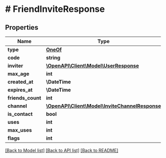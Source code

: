 # # FriendInviteResponse

## Properties

Name | Type | Description | Notes
------------ | ------------- | ------------- | -------------
**type** | [**OneOf**](OneOf.md) |  | [optional]
**code** | **string** |  |
**inviter** | [**\OpenAPI\Client\Model\UserResponse**](UserResponse.md) |  | [optional]
**max_age** | **int** |  | [optional]
**created_at** | **\DateTime** |  | [optional]
**expires_at** | **\DateTime** |  | [optional]
**friends_count** | **int** |  | [optional]
**channel** | [**\OpenAPI\Client\Model\InviteChannelResponse**](InviteChannelResponse.md) |  | [optional]
**is_contact** | **bool** |  | [optional]
**uses** | **int** |  | [optional]
**max_uses** | **int** |  | [optional]
**flags** | **int** |  | [optional]

[[Back to Model list]](../../README.md#models) [[Back to API list]](../../README.md#endpoints) [[Back to README]](../../README.md)
